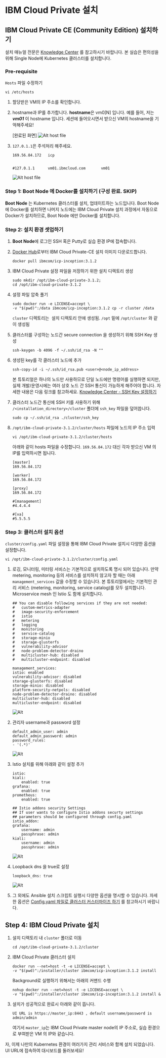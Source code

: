 # IBM Cloud Private 설치 

## IBM Cloud Private CE (Community Edition) 설치하기
설치 매뉴얼 전문은 [Knowledge Center](https://www.ibm.com/support/knowledgecenter/SSBS6K_2.1.0.3/installing/install_containers_CE.html) 를 참고하시기 바랍니다.
본 실습은 편의성을 위해 Single Node에 Kubernetes 클러스터를 설치합니다.


### Pre-requisite 
`Hosts` 파일 수정하기 
```
vi /etc/hosts
```

1. 할당받은 VM의 IP 주소를 확인합니다. 

2. hostname과 IP를 추가합니다. 
**hostname**은 vm0[N] 입니다. 예를 들어, 저는 _**vm01**_ 이 hostname 입니다. 
세션에 들어오시면서 받으신 VM의 hostname을 기억해주세요! 

    [완료된 화면]
    ![Alt host file](./images/install-icp-1.png)

3. `127.0.1.1`은 주석처리 해주세요. 
    ```
    169.56.84.172   icp


    #127.0.1.1      vm01.ibmcloud.com       vm01
    ```
    ![Alt host file](./images/install-icp-2.png)

### Step 1: Boot Node 에 Docker를 설치하기 (구성 완료. SKIP)
**Boot Node** 는 Kubernetes 클러스터를 설치, 업데이트하는 노드입니다. 
Boot Node 에 Docker를 설치하면 나머지 노드에는 IBM Cloud Private 설치 과정에서 자동으로 Docker가 설치하므로, Boot Node 에만 Docker를 설치합니다. 


### Step 2: 설치 환경 셋업하기
1. **Boot Node**에 로그인
SSH 혹은 Putty로 실습 환경 IP에 접속합니다. 

2. [Docker Hub](https://hub.docker.com/r/ibmcom/icp-inception/)로부터 IBM Cloud Private-CE 설치 이미지 다운로드합니다.
    ```
    docker pull ibmcom/icp-inception:3.1.2
    ```

3. IBM Cloud Private 설정 파일을 저장하기 위한 설치 디렉토리 생성
    ```
    sudo mkdir /opt/ibm-cloud-private-3.1.2;
    cd /opt/ibm-cloud-private-3.1.2
    ```
 
 4. 설정 파일 압축 풀기
    ```
    sudo docker run -e LICENSE=accept \
    -v "$(pwd)":/data ibmcom/icp-inception:3.1.2 cp -r cluster /data
    ```
    `cluster` 디렉토리는  설치 디렉토리 안에 생성됨. `/opt` 밑에 `/opt/cluster` 와 같이 생성됨


 5. 클러스터를 구성하는 노드간 secure connection 을 생성하기 위해 SSH Key 생성 
    ``` 
    ssh-keygen -b 4096 -f ~/.ssh/id_rsa -N ""
    ```
 
 6. 생성된 key를 각 클러스터 노드에 추가
    ```
    ssh-copy-id -i ~/.ssh/id_rsa.pub <user>@<node_ip_address>
    ```  

     본 튜토리얼은 하나의 노드만 사용하므로 단일 노드에만 명령어를 실행하면 되지만, 실제 개발/운영시에는 여러 상호 노드 간 SSH 통신이 가능하게 해주어야 합니다. 자세한 내용은 다음 링크를 참고하세요. [Knowledge Center - SSH Key 설정하기](https://www.ibm.com/support/knowledgecenter/SSBS6K_3.1.2/installing/ssh_keys.html)

7. 클러스터 노드간 통신에 SSH 키를 사용하기 위해 `/<installation_directory>/cluster` 폴더에 `ssh_key` 파일을 덮어씁니다. 
    ```
    sudo cp ~/.ssh/id_rsa ./cluster/ssh_key
    ``` 

 8. `/opt/ibm-cloud-private-3.1.2/cluster/hosts` 파일에 노드의 IP 주소 입력
    ```
    vi /opt/ibm-cloud-private-3.1.2/cluster/hosts
    ``` 

    아래와 같이 hosts 파일을 수정합니다. 
    `169.56.84.172` 대신 각자 받으신 VM 의 IP를 입력하시면 됩니다. 
 
    ```
    [master]
    169.56.84.172

    [worker]
    169.56.84.172

    [proxy]
    169.56.84.172

    #[management]
    #4.4.4.4

    #[va]
    #5.5.5.5
    ```


### Step 3: 클러스터 설치 옵션
`cluster/config.yaml` 파일 설정을 통해 IBM Cloud Private 설치시 다양한 옵션을 설정합니다.

```
vi /opt/ibm-cloud-private-3.1.2/cluster/config.yaml
```

1. 로깅, 모니터링, 미터링 서비스는 기본적으로 설치하도록 명시 되어 있습니다. 만약 metering, monitoring 등의 서비스를 설치하지 않고자 할 때는 아래 `management_services` 값을 수정할 수 있습니다. 본 튜토리얼에서는 기본적인 관리 서비스 (metering, monitoring, service catalog)를 모두 설치합니다. Microservice mesh 인 Istio 도 함께 설치합니다.
  
    ```
    ## You can disable following services if they are not needed:
    #   custom-metrics-adapter
    #   image-security-enforcement
    #   istio
    #   metering
    #   logging
    #   monitoring
    #   service-catalog
    #   storage-minio
    #   storage-glusterfs
    #   vulnerability-advisor
    #   node-problem-detector-draino
    #   multicluster-hub: disabled
    #   multicluster-endpoint: disabled

    management_services:
    istio: enabled
    vulnerability-advisor: disabled
    storage-glusterfs: disabled
    storage-minio: disabled
    platform-security-netpols: disabled
    node-problem-detector-draino: disabled
    multicluster-hub: disabled
    multicluster-endpoint: disabled
    ```
    ![Alt](./images/install-icp-3.png)

3. 관리자 username과 password 설정 
    ```
    default_admin_user: admin
    default_admin_password: admin
    password_rules:
    - '(.*)'
    ```
    ![Alt](./images/install-icp-4.png)

4. Istio 설치를 위해 아래와 같이 설정 추가 
    ```
    istio:
    kiali:
        enabled: true
    grafana:
        enabled: true
    prometheus:
        enabled: true

    ## Istio addons security Settings
    ## If user wants to configure Istio addons securty settings
    ## parameters should be configured through config.yaml
    istio_addon:
    grafana:
        username: admin
        passphrase: admin
    kiali:
        username: admin
        passphrase: admin
    ```
    ![Alt](./images/install-icp-5.png)

5. Loopback dns 을 true로 설정 
    ```
    loopback_dns: true
    ```
    ![Alt](./images/install-icp-6.png)

5. 그 외에도 Ansible 설치 스크립트 실행시 다양한 옵션을 명시할 수 있습니다. 자세한 옵션은 [Config.yaml 파일로 클러스터 커스터마이즈 하기](https://www.ibm.com/support/knowledgecenter/en/SSBS6K_3.1.2/installing/config_yaml.html) 를 참고하시기 바랍니다. 
    <!--https://asciinema.org/a/ycmWE0uQ06tQXZUA9yTU0eH4H-->


## Step 4: IBM Cloud Private 설치 
1. 설치 디렉토리 내 `cluster` 폴더로 이동 
    ```
    cd /opt/ibm-cloud-private-3.1.2/cluster
    ```
2. IBM Cloud Private 클러스터 설치 
    ```
    docker run --net=host -t -e LICENSE=accept \
    -v "$(pwd)":/installer/cluster ibmcom/icp-inception:3.1.2 install
    ```

    Background로 실행하기 위해서는 아래의 커맨드 수행
    ```
    nohup docker run --net=host -t -e LICENSE=accept \
    -v "$(pwd)":/installer/cluster ibmcom/icp-inception:3.1.2 install &
    ```

3. 설치가 성공적으로 완료시 아래와 같이 뜹니다. 
    ```
    UI URL is https://master_ip:8443 , default username/password is admin/admin
    ```

    여기서 `master_ip`는 IBM Cloud Private master node의 IP 주소로, 실습 환경으로 부여받은 VM 의 IP와 같습니다. 

자, 이제 나만의 Kubernetes 환경이 여러가지 관리 서비스와 함께 설치 되었습니다. 
UI URL에 접속하여 대시보드를 둘러보세요!


